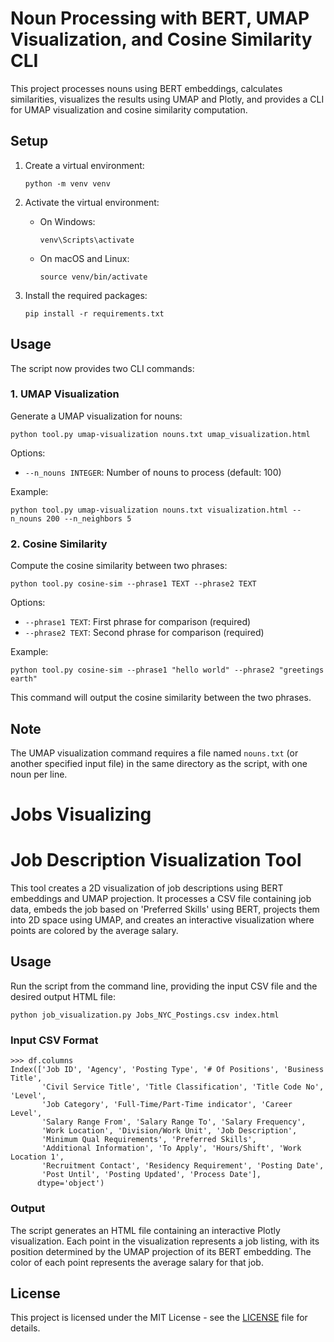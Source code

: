 # Noun Processing with BERT, UMAP Visualization, and Cosine Similarity CLI

This project processes nouns using BERT embeddings, calculates similarities, visualizes the results using UMAP and Plotly, and provides a CLI for UMAP visualization and cosine similarity computation.

## Setup

1. Create a virtual environment:
   ```
   python -m venv venv
   ```

2. Activate the virtual environment:
   - On Windows:
     ```
     venv\Scripts\activate
     ```
   - On macOS and Linux:
     ```
     source venv/bin/activate
     ```

3. Install the required packages:
   ```
   pip install -r requirements.txt
   ```

## Usage

The script now provides two CLI commands:

### 1. UMAP Visualization

Generate a UMAP visualization for nouns:

```
python tool.py umap-visualization nouns.txt umap_visualization.html
```

Options:
- `--n_nouns INTEGER`: Number of nouns to process (default: 100)

Example:
```
python tool.py umap-visualization nouns.txt visualization.html --n_nouns 200 --n_neighbors 5
```

### 2. Cosine Similarity

Compute the cosine similarity between two phrases:

```
python tool.py cosine-sim --phrase1 TEXT --phrase2 TEXT
```

Options:
- `--phrase1 TEXT`: First phrase for comparison (required)
- `--phrase2 TEXT`: Second phrase for comparison (required)

Example:
```
python tool.py cosine-sim --phrase1 "hello world" --phrase2 "greetings earth"
```

This command will output the cosine similarity between the two phrases.

## Note

The UMAP visualization command requires a file named `nouns.txt` (or another specified input file) in the same directory as the script, with one noun per line.

# Jobs Visualizing

# Job Description Visualization Tool

This tool creates a 2D visualization of job descriptions using BERT embeddings and UMAP projection. It processes a CSV file containing job data, embeds the job based on 'Preferred Skills' using BERT, projects them into 2D space using UMAP, and creates an interactive visualization where points are colored by the average salary.


## Usage

Run the script from the command line, providing the input CSV file and the desired output HTML file:

```
python job_visualization.py Jobs_NYC_Postings.csv index.html
```

### Input CSV Format

```
>>> df.columns
Index(['Job ID', 'Agency', 'Posting Type', '# Of Positions', 'Business Title',
       'Civil Service Title', 'Title Classification', 'Title Code No', 'Level',
       'Job Category', 'Full-Time/Part-Time indicator', 'Career Level',
       'Salary Range From', 'Salary Range To', 'Salary Frequency',
       'Work Location', 'Division/Work Unit', 'Job Description',
       'Minimum Qual Requirements', 'Preferred Skills',
       'Additional Information', 'To Apply', 'Hours/Shift', 'Work Location 1',
       'Recruitment Contact', 'Residency Requirement', 'Posting Date',
       'Post Until', 'Posting Updated', 'Process Date'],
      dtype='object')
```

### Output

The script generates an HTML file containing an interactive Plotly visualization. Each point in the visualization represents a job listing, with its position determined by the UMAP projection of its BERT embedding. The color of each point represents the average salary for that job.

## License

This project is licensed under the MIT License - see the [LICENSE](LICENSE) file for details.